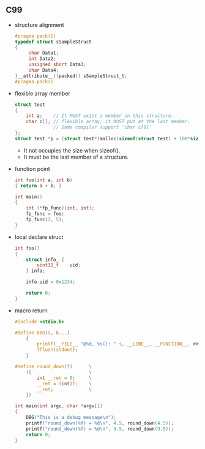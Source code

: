 C99
---

+ structure alignment

    ```c
    #pragma pack(1)
    typedef struct sSampleStruct
    {
         char Data1;
         int Data2;
         unsigned short Data3;
         char Data4;
    }__attribute__((packed)) sSampleStruct_t;
    #pragma pack()
    ```

+ flexible array member

    ```c
    struct test
    {
        int a;    // It MUST exist a member in this structure.
        char c[]; // flexible array, it MUST put at the last member.
                  // Some compiler support 'char c[0]'
    };
    struct test *p = (struct test*)malloc(sizeof(struct test) + 100*sizeof(char));
    ```

    - It not occupies the size when sizeof().
    - It must be the last member of a structure.

+ function point

    ```c
    int foo(int a, int b)
    { return a + b; }

    int main()
    {
        int (*fp_func)(int, int);
        fp_func = foo;
        fp_func(3, 5);
    }
    ```

+ local declare struct

    ```c
    int foo()
    {
        struct info_ {
            uint32_t    uid;
        } info;

        info.uid = 0x1234;

        return 0;
    }
    ```

+ macro return

    ```c
    #include <stdio.h>

    #define DBG(s, b...)                                                   \
        {                                                                  \
            printf(__FILE__ "@%d, %s(): " s, __LINE__, __FUNCTION__, ##b); \
            fflush(stdout);                                                \
        }

    #define round_down(f)      \
        ({                     \
            int __ret = 0;     \
            __ret = (int)f;    \
            __ret;             \
        })

    int main(int argc, char *argv[])
    {
        DBG("This is a debug message\n");
        printf("round_down(%f) = %d\n", 4.5, round_down(4.5));
        printf("round_down(%f) = %d\n", 9.5, round_down(9.5));
        return 0;
    }
    ```
